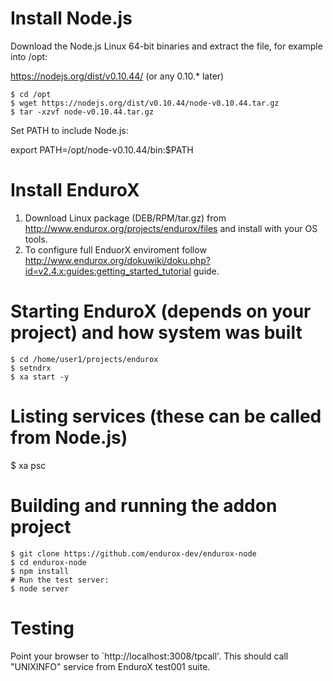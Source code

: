 
# Install Node.js

Download the Node.js Linux 64-bit binaries and extract the file, for example into /opt:

https://nodejs.org/dist/v0.10.44/ (or any 0.10.* later)
```
$ cd /opt
$ wget https://nodejs.org/dist/v0.10.44/node-v0.10.44.tar.gz
$ tar -xzvf node-v0.10.44.tar.gz
```

Set PATH to include Node.js:

export PATH=/opt/node-v0.10.44/bin:$PATH

# Install EnduroX
1. Download Linux package (DEB/RPM/tar.gz) from http://www.endurox.org/projects/endurox/files and install with your OS tools.
2. To configure full EnduorX enviroment follow http://www.endurox.org/dokuwiki/doku.php?id=v2.4.x:guides:getting_started_tutorial guide.

# Starting EnduroX (depends on your project) and how system was built
```
$ cd /home/user1/projects/endurox
$ setndrx
$ xa start -y
```

# Listing services (these can be called from Node.js)
$ xa psc

# Building and running the addon project
```
$ git clone https://github.com/endurox-dev/endurox-node
$ cd endurox-node
$ npm install
# Run the test server:
$ node server
```

# Testing
Point your browser to `http://localhost:3008/tpcall'. This should call "UNIXINFO" service from EnduroX test001 suite.
